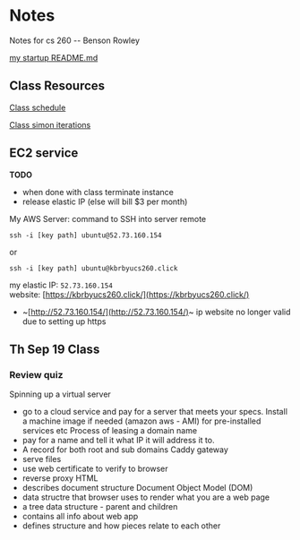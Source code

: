 # Notes
Notes for cs 260 -- Benson Rowley


[my startup README.md ](README.md)

## Class Resources
[Class schedule](https://github.com/webprogramming260/.github/blob/main/profile/schedule/VenturaF2024.md)

[Class simon iterations](https://github.com/webprogramming260/.github/blob/main/profile/essentials/simon/simon.md)





## EC2 service
**TODO**
- when done with class terminate instance 
- release elastic IP (else will bill $3 per month)

My AWS Server:
command to SSH into server remote

`ssh -i [key path] ubuntu@52.73.160.154`

or

`ssh -i [key path] ubuntu@kbrbyucs260.click`


my elastic IP: `52.73.160.154`   
website: [https://kbrbyucs260.click/](https://kbrbyucs260.click/)
- ~[http://52.73.160.154/](http://52.73.160.154/)~ ip website no longer valid due to setting up https 

  

## Th Sep 19 Class
### Review quiz
Spinning up a virtual server
- go to a cloud service and pay for a server that meets your specs. Install a machine image if needed (amazon aws - AMI) for pre-installed services etc
Process of leasing a domain name
- pay for a name and tell it what IP it will address it to.
- A record for both root and sub domains
Caddy gateway
- serve files
- use web certificate to verify to browser
- reverse proxy
HTML
- describes document structure
Document Object Model (DOM)
- data structre that browser uses to render what you are a web page
- a tree data structure - parent and children
- contains all info about web app
- defines structure and how pieces relate to each other



